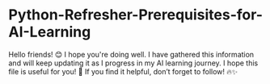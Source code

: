 # Python-Refresher-Prerequisites-for-AI-Learning
Hello friends! 😊 I hope you're doing well. I have gathered this information and will keep updating it as I progress in my AI learning journey. I hope this file is useful for you! 🚀 If you find it helpful, don’t forget to follow! 🔥✨ 
